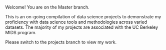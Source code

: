 Welcome! You are on the Master branch.

This is an on-going compilation of data science projects to demonstrate my proficiency with data science tools and methodologies across varied datasets. The majority of my projects are associated with the UC Berkeley MIDS program. 

Please switch to the projects branch to view my work.
